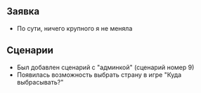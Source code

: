 ## Заявка
+ По сути, ничего крупного я не меняла

## Сценарии

+ Был добавлен сценарий с "админкой" (сценарий номер 9)
+ Появилась возможность выбрать страну в игре "Куда выбрасывать?"
